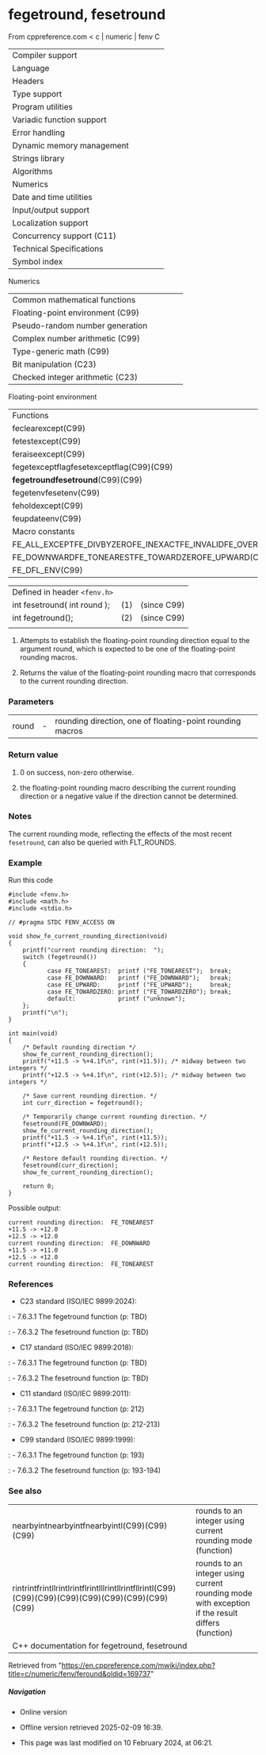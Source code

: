 # fegetround, fesetround

From cppreference.com
< c‎ | numeric‎ | fenv
 C

|  |  |  |  |  |
| --- | --- | --- | --- | --- |
| Compiler support | | | | |
| Language | | | | |
| Headers | | | | |
| Type support | | | | |
| Program utilities | | | | |
| Variadic function support | | | | |
| Error handling | | | | |
| Dynamic memory management | | | | |
| Strings library | | | | |
| Algorithms | | | | |
| Numerics | | | | |
| Date and time utilities | | | | |
| Input/output support | | | | |
| Localization support | | | | |
| Concurrency support (C11) | | | | |
| Technical Specifications | | | | |
| Symbol index | | | | |

 Numerics

|  |  |  |  |  |
| --- | --- | --- | --- | --- |
| Common mathematical functions | | | | |
| Floating-point environment (C99) | | | | |
| Pseudo-random number generation | | | | |
| Complex number arithmetic (C99) | | | | |
| Type-generic math (C99) | | | | |
| Bit manipulation (C23) | | | | |
| Checked integer arithmetic (C23) | | | | |

 Floating-point environment

|  |  |  |  |  |
| --- | --- | --- | --- | --- |
| Functions | | | | |
| feclearexcept(C99) | | | | |
| fetestexcept(C99) | | | | |
| feraiseexcept(C99) | | | | |
| fegetexceptflagfesetexceptflag(C99)(C99) | | | | |
| ****fegetroundfesetround****(C99)(C99) | | | | |
| fegetenvfesetenv(C99) | | | | |
| feholdexcept(C99) | | | | |
| feupdateenv(C99) | | | | |
| Macro constants | | | | |
| FE_ALL_EXCEPTFE_DIVBYZEROFE_INEXACTFE_INVALIDFE_OVERFLOWFE_UNDERFLOW(C99) | | | | |
| FE_DOWNWARDFE_TONEARESTFE_TOWARDZEROFE_UPWARD(C99) | | | | |
| FE_DFL_ENV(C99) | | | | |

|  |  |  |
| --- | --- | --- |
| Defined in header `<fenv.h>` |  |  |
| int fesetround( int round ); | (1) | (since C99) |
| int fegetround(); | (2) | (since C99) |
|  |  |  |

1) Attempts to establish the floating-point rounding direction equal to the argument round, which is expected to be one of the floating-point rounding macros.

2) Returns the value of the floating-point rounding macro that corresponds to the current rounding direction.

### Parameters

|  |  |  |
| --- | --- | --- |
| round | - | rounding direction, one of floating-point rounding macros |

### Return value

1) ​0​ on success, non-zero otherwise.

2) the floating-point rounding macro describing the current rounding direction or a negative value if the direction cannot be determined.

### Notes

The current rounding mode, reflecting the effects of the most recent `fesetround`, can also be queried with FLT_ROUNDS.

### Example

Run this code

```
#include <fenv.h>
#include <math.h>
#include <stdio.h>
 
// #pragma STDC FENV_ACCESS ON
 
void show_fe_current_rounding_direction(void)
{
    printf("current rounding direction:  ");
    switch (fegetround())
    {
           case FE_TONEAREST:  printf ("FE_TONEAREST");  break;
           case FE_DOWNWARD:   printf ("FE_DOWNWARD");   break;
           case FE_UPWARD:     printf ("FE_UPWARD");     break;
           case FE_TOWARDZERO: printf ("FE_TOWARDZERO"); break;
           default:            printf ("unknown");
    };
    printf("\n");
}
 
int main(void)
{
    /* Default rounding direction */
    show_fe_current_rounding_direction();
    printf("+11.5 -> %+4.1f\n", rint(+11.5)); /* midway between two integers */
    printf("+12.5 -> %+4.1f\n", rint(+12.5)); /* midway between two integers */
 
    /* Save current rounding direction. */
    int curr_direction = fegetround();
 
    /* Temporarily change current rounding direction. */
    fesetround(FE_DOWNWARD);
    show_fe_current_rounding_direction();
    printf("+11.5 -> %+4.1f\n", rint(+11.5));
    printf("+12.5 -> %+4.1f\n", rint(+12.5));
 
    /* Restore default rounding direction. */
    fesetround(curr_direction);
    show_fe_current_rounding_direction();
 
    return 0;
}

```

Possible output:

```
current rounding direction:  FE_TONEAREST
+11.5 -> +12.0
+12.5 -> +12.0
current rounding direction:  FE_DOWNWARD
+11.5 -> +11.0
+12.5 -> +12.0
current rounding direction:  FE_TONEAREST

```

### References

- C23 standard (ISO/IEC 9899:2024):

:   - 7.6.3.1 The fegetround function (p: TBD)

:   - 7.6.3.2 The fesetround function (p: TBD)

- C17 standard (ISO/IEC 9899:2018):

:   - 7.6.3.1 The fegetround function (p: TBD)

:   - 7.6.3.2 The fesetround function (p: TBD)

- C11 standard (ISO/IEC 9899:2011):

:   - 7.6.3.1 The fegetround function (p: 212)

:   - 7.6.3.2 The fesetround function (p: 212-213)

- C99 standard (ISO/IEC 9899:1999):

:   - 7.6.3.1 The fegetround function (p: 193)

:   - 7.6.3.2 The fesetround function (p: 193-194)

### See also

|  |  |
| --- | --- |
| nearbyintnearbyintfnearbyintl(C99)(C99)(C99) | rounds to an integer using current rounding mode   (function) |
| rintrintfrintllrintlrintflrintlllrintllrintfllrintl(C99)(C99)(C99)(C99)(C99)(C99)(C99)(C99)(C99) | rounds to an integer using current rounding mode with   exception if the result differs   (function) |
| C++ documentation for fegetround, fesetround | |

Retrieved from "<https://en.cppreference.com/mwiki/index.php?title=c/numeric/fenv/feround&oldid=169737>"

##### Navigation

- Online version
- Offline version retrieved 2025-02-09 16:39.

- This page was last modified on 10 February 2024, at 06:21.